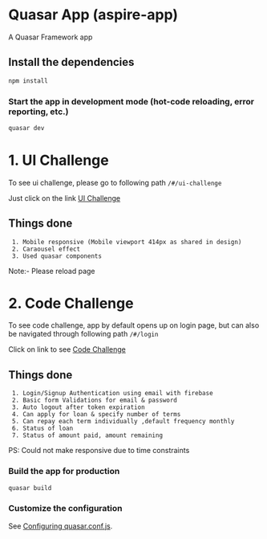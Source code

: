 # Quasar App (aspire-app)

A Quasar Framework app

## Install the dependencies
```bash
npm install
```

### Start the app in development mode (hot-code reloading, error reporting, etc.)
```bash
quasar dev
```
# 1. UI Challenge
 To see ui challenge, please go to following path ```/#/ui-challenge```

Just click on the link [UI Challenge](https://aspire-challenge.netlify.app/#/ui-challenge)


  ## Things done
     1. Mobile responsive (Mobile viewport 414px as shared in design)
     2. Caraousel effect
     3. Used quasar components 

Note:- Please reload page
 
 # 2. Code Challenge
To see code challenge, app by default opens up on login page, but can also be navigated through following path ```/#/login ```

Click on link to see  [Code Challenge](https://aspire-challenge.netlify.app/#/login)

 ## Things done 
     1. Login/Signup Authentication using email with firebase
     2. Basic form Validations for email & password
     3. Auto logout after token expiration
     4. Can apply for loan & specify number of terms
     5. Can repay each term individually ,default frequency monthly
     6. Status of loan
     7. Status of amount paid, amount remaining

PS: Could not make responsive due to time constraints

### Build the app for production
```bash
quasar build
```

### Customize the configuration
See [Configuring quasar.conf.js](https://quasar.dev/quasar-cli/quasar-conf-js).
